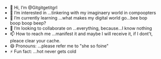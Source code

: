 - 👋 Hi, I’m @Gitgitgetitgrl
- 👀 I’m interested in ...tinkering with my imaginaery world in compoopters
- 🌱 I’m currently learning ...what makes my digital world go...bee bop boop boop beep?
- 💞️ I’m looking to collaborate on ...everything, because...I know nothing
- 📫 How to reach me ...manifest it and maybe I will receive it, if I dont't, pleace clear your cache.
- 😄 Pronouns: ...please refer me to "she so foine"
- ⚡ Fun fact: ...hot never gets cold

<!---
Gitgitgetitgrl/Gitgitgetitgrl is a ✨ special ✨ repository because its `README.md` (this file) appears on your GitHub profile.
You can click the Preview link to take a look at your changes.
--->

